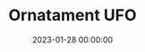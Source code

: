 ---
layout: post
title: Ornatament UFO
description:
date: 2023-01-28 00:00:00
hiQualPath: https://cdn.jamesalistair.art/2023/01/floating-cube-interaction/ornatament-ufo.jpg
loQualPath: https://cdn.jamesalistair.art/2023/01/floating-cube-interaction/ornatament-ufo-compressed.jpg
productId: 
---